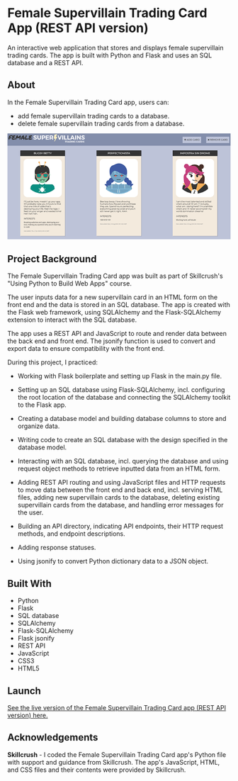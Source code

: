 # Female Supervillain Trading Card App (REST API version)
An interactive web application that stores and displays female supervillain trading cards. The app is built with Python and Flask and uses an SQL database and a REST API. 

## About
In the Female Supervillain Trading Card app, users can:

- add female supervillain trading cards to a database.
- delete female supervillain trading cards from a database.

![Female Supervillain Trading Card app](img/supervillain-trading-card-screenShot.png)

## Project Background
The Female Supervillain Trading Card app was built as part of Skillcrush's "Using Python to Build Web Apps" course. 

The user inputs data for a new supervillain card in an HTML form on the front end and the data is stored in an SQL database. The app is created with the Flask web framework, using SQLAlchemy and the Flask-SQLAlchemy extension to interact with the SQL database. 

The app uses a REST API and JavaScript to route and render data between the back end and front end. The jsonify function is used to convert and export data to ensure compatibility with the front end.

During this project, I practiced: 

- Working with Flask boilerplate and setting up Flask in the main.py file. 

- Setting up an SQL database using Flask-SQLAlchemy, incl. configuring the root location of the database and connecting the SQLAlchemy toolkit to the Flask app. 

- Creating a database model and building database columns to store and organize data. 

- Writing code to create an SQL database with the design specified in the database model. 

- Interacting with an SQL database, incl. querying the database and using request object methods to retrieve inputted data from an HTML form. 

- Adding REST API routing and using JavaScript files and HTTP requests to move data between the front end and back end, incl. serving HTML files, adding new supervillain cards to the database, deleting existing supervillain cards from the database, and handling error messages for the user.

- Building an API directory, indicating API endpoints, their HTTP request methods, and endpoint descriptions. 

- Adding response statuses. 

- Using jsonify to convert Python dictionary data to a JSON object. 

## Built With 
- Python
- Flask
- SQL database
- SQLAlchemy
- Flask-SQLAlchemy
- Flask jsonify
- REST API
- JavaScript
- CSS3
- HTML5

## Launch
[See the live version of the Female Supervillain Trading Card app (REST API version) here.](https://replit.com/@lonemortensen/skillcrush-py-cl02-ls10-villain-cards-restAPI-flask-final)

## Acknowledgements

**Skillcrush** - I coded the Female Supervillain Trading Card app's Python file with support and guidance from Skillcrush. The app's JavaScript, HTML, and CSS files and their contents were provided by Skillcrush.  